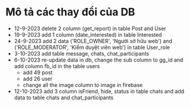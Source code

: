 # Mô tả các thay đổi của DB
  * 12-9-2023 delete 2 column (get_report) in table Post and User
  * 19-9-2023 add 1 column (date_interested) in table Interested
  * 24-9-2023 add 2 data ('ROLE_OWNER', 'Người sở hữu web') and ('ROLE_MODERATOR', 'Kiểm duyệt viên web') in table User_role
  * 3-10-2023 add table message, chats, chat_participants
  * 6-10-2023 re-update data in db, change the sub column to gg_id and add column fb_id in the table users
      - add 49 post
      - add 26 user
      - change all the image column to image in firebase
  * 12-10-2023 add 3 column isFriend, hide, status in table chats and add data to table chats and chat_participants
